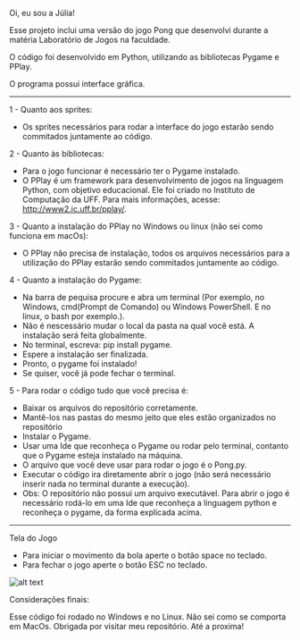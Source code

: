 Oi, eu sou a Júlia!

Esse projeto inclui uma versão do jogo Pong que desenvolvi durante a matéria Laboratório de Jogos na faculdade.

O código foi desenvolvido em Python, utilizando as bibliotecas Pygame e PPlay.

O programa possui interface gráfica.

-----------------------------------------------------------------------------------------------------------------------------------------------------------------------------

1 - Quanto aos sprites:
- Os sprites necessários para rodar a interface do jogo estarão sendo commitados juntamente ao código.

2 - Quanto às bibliotecas:
- Para o jogo funcionar é necessário ter o Pygame instalado.
- O PPlay é um framework para desenvolvimento de jogos na linguagem Python, com objetivo educacional. Ele foi criado no Instituto de Computação da UFF. Para mais informações, acesse: http://www2.ic.uff.br/pplay/.

3 - Quanto a instalação do PPlay no Windows ou linux (não sei como funciona em macOs):
- O PPlay não precisa de instalação, todos os arquivos necessários para a utilização do PPlay estarão sendo commitados juntamente ao código.

4 - Quanto a instalação do Pygame:
- Na barra de pequisa procure e abra um terminal (Por exemplo, no Windows, cmd(Prompt de Comando) ou Windows PowerShell. E no linux, o bash por exemplo.).
- Não é nescessário mudar o local da pasta na qual você está. A instalação será feita globalmente. 
- No terminal, escreva: pip install pygame.
- Espere a instalação ser finalizada.
- Pronto, o pygame foi instalado!
- Se quiser, você já pode fechar o terminal.

5 - Para rodar o código tudo que você precisa é:
- Baixar os arquivos do repositório corretamente.
- Mantê-los nas pastas do mesmo jeito que eles estão organizados no repositório
- Instalar o Pygame.
- Usar uma Ide que reconheça o Pygame ou rodar pelo terminal, contanto que o Pygame esteja instalado na máquina.
- O arquivo que você deve usar para rodar o jogo é o Pong.py.
- Executar o código ira diretamente abrir o jogo (não será necessário inserir nada no terminal durante a execução).
- Obs: O repositório não possui um arquivo executável. Para abrir o jogo é necessário rodá-lo em uma Ide que reconheça a linguagem python e reconheça o pygame, da forma explicada acima.

-----------------------------------------------------------------------------------------------------------------------------------------------------------------------------

Tela do Jogo

- Para iniciar o movimento da bola aperte o botão space no teclado.
- Para fechar o jogo aperte o botão ESC no teclado.

![alt text](executando-o-jogo.png)

Considerações finais:

Esse código foi rodado no Windows e no Linux. Não sei como se comporta em MacOs.
Obrigada por visitar meu repositório. Até a proxima!